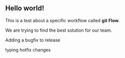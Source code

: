 ## Hello world!

This is a test about a specific workflow called **git Flow**.

We are trying to find the best solution for our team.

Adding a bugfix to release

typing hotfix changes
